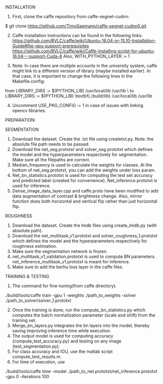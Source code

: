 INSTALLATION

1. First, clone the caffe repository from caffe-segnet-cudnn:

  $ git clone https://github.com/TimoSaemann/caffe-segnet-cudnn5.git

2. Caffe installation instructions can be found in the following links:
   https://github.com/BVLC/caffe/wiki/Ubuntu-16.04-or-15.10-Installation-Guide#the-gpu-support-prerequisites
https://github.com/BVLC/caffe/wiki/Caffe-installing-script-for-ubuntu-16.04---support-Cuda-8
Also, WITH_PYTHON_LAYER := 1

3. Note: In case there are multiple accounts in the university system, caffe might link to a different version of library (maybe installed earlier). In that case, it is important to change the following lines in the Makefile.config:

 from LIBRARY\_DIRS := \$(PYTHON\_LIB) /usr/local/lib /usr/lib \\
to LIBRARY\_DIRS := \$(PYTHON\_LIB) \textbf{./build/lib} /usr/local/lib /usr/lib

4. Uncomment  USE_PKG_CONFIG := 1 in case of issues with linking opencv libraries.

PREPARATION:

SEGMENTATION
1. Download the dataset. Create the .txt file using createtxt.py. Note: the absolute file path needs to be passed.
2. Download the net_seg.prototxt and solver_seg.prototxt which defines the model and the hyperparameters respectively for segmentation. Make sure all the filepaths are correct.
3. Median_frequency is used to calculate the weights for classes. At the bottom of net_seg.prototxt, you can add the weights under loss param.
4. Net_bn_statistics.prototxt is used for computing the test set accuracy and predicted label (created for convenience). Net_inference.prototxt is used for inference.
5. Dense_image_data_layer.cpp and caffe.proto have been modified to add data augmentation of contrast & brightness change. Also, mirror function does both horizontal and vertical flip rather than just horizontal flip.

ROUGHNESS
1. Download the dataset. Create the lmdb files using create_lmdb.py (with absolute path).
2. Download the net_multitask_v1.prototxt and solver_roughness_1.prototxt which defines the model and the hyperparameters respectively for roughness estimation.
3. Make sure the segmentation network is frozen. 
4. net_multitask_v1_validation.prototxt is used to compute BN parameters. net_inference_multitask_v1.prototxt is meant for inference.
5. Make sure to add the berhu loss layer in the caffe files.


TRAINING & TESTING
1. The command for fine-tuning(from caffe directory):

./build/tools/caffe train -gpu 1 -weights ./path_to_weights -solver ./path_to_solver/solver_1.prototxt

2. Once the training is done, run the compute_bn_statistics.py which computes the batch normalization parameter (scale and shift) from the training set.
3. Merge_bn_layers.py integrates the bn layers into the model, thereby saving improving inference time while execution.
4. The output model is used for computing accuracy (compute_test_accuracy.py) and testing on any image (test_segmentation.py). 
5. For class accuracy and IOU, use the matlab script compute_test_results.m.
6. For time of execution, use

./build/tools/caffe time -model ./path_to_net.prototxt/net_inference.prototxt -gpu 0 -iterations 100











